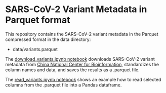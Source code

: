 # SARS-CoV-2 Variant Metadata in Parquet format

This repository contains the SARS-CoV-2 variant metadata in the Parquet compressed format in the data directory:

* data/variants.parquet

The [download_variants.ipynb notebook](notebooks/download_variants.ipynb) downloads SARS-CoV-2 variant metadata from [China National Center for Bioinformation](https://bigd.big.ac.cn/ncov/release_genome), standardizes the column names and data, and saves the results as a .parquet file.

The [read_variants.ipynb notebook](notebooks/read_variants.ipynb) shows an example how to read selected columns from the .parquet file into a Pandas dataframe.


